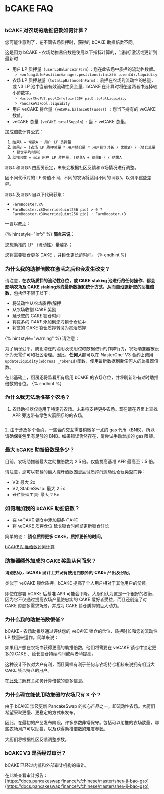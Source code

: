 # bCAKE FAQ

<figure><img src="../../../.gitbook/assets/how-bCAKE-FAQ.png" alt=""><figcaption></figcaption></figure>

### bCAKE 对农场的助推倍数如何计算？

您可能注意到了，在不同农场质押时，获得的 bCAKE 助推倍数不同。

&#x20;这是因为 bCAKE - 农场助推器倍数是使用以下指标计算的，当指标激活或更新到最新时：&#x20;

* 用户 LP 质押量（`userLpBalanceInFarm`）：您在此农场中质押的流动性数额。
  * `NonfungiblePositionManager.positions(uint256 tokenId).liquidity`
* 农场 LP 质押总量（`totalLpBalanceInFarm`）：质押在农场的流动性的总量，或 V3 LP 池中当前有效流动性资金量，bCAKE 在计算时将在这两者中选择较小的数字。
  * `MasterChefV3.poolInfo(uint256 pid).totalLiquidity`
  * `PancakeV3Pool.liquidity`
* 用户 veCAKE 持仓量（`veCAKE.balanceOf(user)`） : 您当下持有的 veCAKE 数值。
* veCAKE 总量（`veCAKE.totalSupply`）: 当下 veCAKE 总量。

加成倍数计算公式：&#x20;

1. `结果A = 常数A * 用户 LP 质押量`&#x20;
2. `结果B = (农场 LP 质押总量 * 用户锁仓量 * 用户锁仓时长 / 常数B) / (锁仓总量 * 锁仓平均时间)`&#x20;
3. `助推倍数 = min(用户 LP 质押量, (结果A + 结果B)) / 结果A`&#x20;

`常数A` 和 `常数B` 由厨房设定，未来会根据社区反馈和市场情况进行调整。

因不同代币对的 LP 价值不同，不同的农场将适用不同的 `常数B`，以弭平这些差异。

`常数A` 及 `常数B` 自以下代码获取：

* `FarmBooster.cA`
* `FarmBooster.cBOverride(uint256 pid) > 0 ? FarmBooster.cBOverride(uint256 pid) : FarmBooster.cB`

一言以蔽之：

{% hint style="info" %}
**简单来说：**

您想助推的 LP （流动性）量越多；

您将需要锁仓更多 CAKE ，并锁仓更长的时间。
{% endhint %}

### 为什么我的助推倍数在激活之后也会发生改变？

请注意，**在农场质押的流动性仓位，或 CAKE staking 池进行的任何操作，**都会影响农场及 CAKE staking池的最新数据和统计方式**，**从而**自动更新您的助推倍数**，包括但不限于以下：

* 将流动性从农场质押/解押
* 从农场收割 CAKE 奖励&#x20;
* 延长您的 CAKE 锁仓时间&#x20;
* 将更多的 CAKE 添加到您的锁仓仓位中&#x20;
* 将您的 CAKE 锁仓质押转换为灵活质押

{% hint style="warning" %}
请注意：

为了确保公平，防止潜在的滥用及使用过时数据进行的作弊行为，农场助推器被设计为无需许可和社区治理。因此，**任何人**都可以在 MasterChef V3 合约上调用 `updateLiquidity(address _tokenId)`函数，使用最新数据刷新任何人的助推器倍数。&#x20;

在此基础上，厨房还将监看所有启用 bCAKE 的农场仓位，并将刷新带有过时助推倍数的仓位。
{% endhint %}

### 为什么我无法助推某个农场？

1. 农场助推器仅适用于特定的农场。未来将支持更多农场。现在请在界面上查找 APR 旁边带有绿色火箭图标的的农场。

<figure><img src="../../../.gitbook/assets/bCAKE-boost-tag.png" alt=""><figcaption></figcaption></figure>

2\. 由于涉及多个合约，一些合约交互需要稍微多一点的 gas 代币（BNB）。所以请确保钱包里有足够的 BNB。如果错误仍然存在，请尝试手动增加的 gas 限额。

### 最大 bCAKE 助推倍数是多少？

目前，农场助推器最大之助推倍数为 2.5 倍。仅能提高基准 APR 最高至 2.5 倍。

请注意，您可以获得的最大提升倍数因您尝试质押的流动性仓位类型而异：

* V3: 最大 2x&#x20;
* V2, StableSwap: 最大 2.5x&#x20;
* 仓位管理工具: 最大 2.5x

### 如何增加我的 bCAKE 助推倍数？

* 在 veCAKE 锁仓中添加更多 CAKE
* 将 veCAKE 质押仓位 延长锁仓时间或更新锁仓时长

简单的说： **锁仓质押更多 CAKE，质押更长的时间。**

[bCAKE 助推倍数如何计算](chang-jian-wen-ti-jie-da.md#bcake-dui-nong-chang-de-zhu-tui-bei-shu-ru-he-ji-suan)

### 助推器额外加成的 CAKE 奖励从何而来？

**请别担心，bCAKE 设计上并没有使用到额外的 CAKE 产出及分配。**

类似于 veCAKE 锁仓质押。bCAKE 提高了个人用户相对于其他用户的份额。

即使在部署 bCAKE 后基准 APR 可能会下降。大厨们认为这是一个很好的权衡，因为它不仅通过提高农场产量使忠实的 CAKE 爱好者受益，而且还创造了对 CAKE 的更多需求场景，并成为 CAKE 锁仓质押的巨大动力。&#x20;

### 为什么我的助推倍数很低？

bCAKE - 农场助推器通过评估您的 veCAKE 锁仓的仓位、质押时长和您的流动性 LP 数量来运作。简单来说：

如果用户想在农场中获得更高的助推倍数，他们将需要在 veCAKE 锁仓中锁定更多的 CAKE 、延长锁仓持续时间或两者均提高。

这种设计不仅对大户有利，而且同样有利于任何与农场持仓相较来说拥有相当大 CAKE 锁仓持仓的用户。

&#x20;在[此处了解有](ru-he-shi-yong-bcake.md)关如何计算倍数的更多信息。

### 为什么现在能使用助推器的农场只有 X 个？

&#x20;由于 bCAKE 涉及更新 PancakeSwap 的核心产品之一，即流动性农场。大厨们希望采取更慢、更稳定的方式来发布。&#x20;

因此，在最初的产品发布阶段，许多参数非常保守。包括可以助推的农场数量，哪些农场用户可以助推，以及获得助推倍数的难度参数。&#x20;

大厨们将根据社区反馈调整参数。

### bCAKE V3 是否经过审计？&#x20;

bCAKE 已经过内部和外部审计机构的审计。&#x20;

在此处查看审计报告：[https://docs.pancakeswap.finance/v/chinese/master/shen-ji-bao-gao](https://docs.pancakeswap.finance/v/chinese/master/shen-ji-bao-gao)
